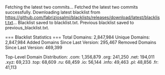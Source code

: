Fetching the latest two commits...
Fetched the latest two commits successfully.
Downloading latest blacklist from https://github.com/fabriziosalmi/blacklists/releases/download/latest/blacklist.txt...
Blacklist saved to blacklist.txt.
Previous blacklist saved to previous_blacklist.txt.

=== Blacklist Statistics ===
Total Domains: 2,847,984
Unique Domains: 2,847,984
Added Domains Since Last Version: 295,467
Removed Domains Since Last Version: 469,399

Top-Level Domain Distribution:
  .com: 1,356,879
  .org: 241,250
  .net: 194,011
  .xyz: 69,233
  .top: 68,609
  .ru: 68,459
  .io: 56,144
  .info: 49,463
  .pl: 48,856
  .fr: 41,113
